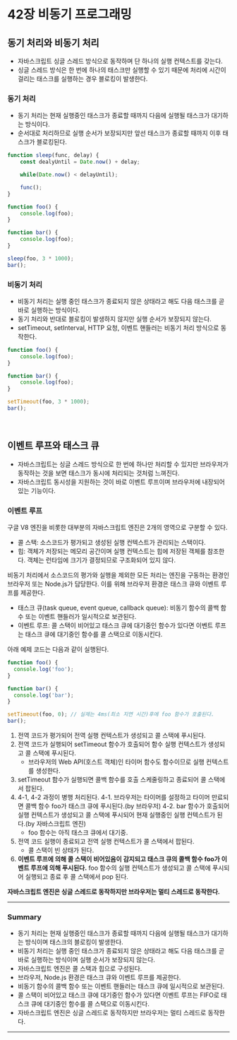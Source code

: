 # 42장 비동기 프로그래밍

## 동기 처리와 비동기 처리

- 자바스크립트 싱글 스레드 방식으로 동작하며 단 하나의 실행 컨텍스트를 갖는다.
- 싱글 스레드 방식은 한 번에 하나의 태스크만 실행할 수 있기 때문에 처리에 시간이 걸리는 태스크를 실행하는 경우 블로킹이 발생한다.

### 동기 처리

- 동기 처리는 현재 실행중인 태스크가 종료할 때까지 다음에 실행될 태스크가 대기하는 방식이다.
- 순서대로 처리하므로 실행 순서가 보장되지만 앞선 태스크가 종료할 때까지 이후 태스크가 블로킹된다.

```js
function sleep(func, delay) {
	const dealyUntil = Date.now() + delay;

	while(Date.now() < delayUntil);

	func();
}

function foo() {
	console.log(foo);
}

function bar() {
	console.log(foo);
}

sleep(foo, 3 * 1000);
bar();
```

### 비동기 처리

- 비동기 처리는 실행 중인 태스크가 종료되지 않은 상태라고 해도 다음 태스크를 곧바로 실행하는 방식이다.
- 동기 처리와 반대로 블로킹이 발생하지 않지만 실행 순서가 보장되지 않는다.
- setTimeout, setInterval, HTTP 요청, 이벤트 핸들러는 비동기 처리 방식으로 동작한다.

```js
function foo() {
	console.log(foo);
}

function bar() {
	console.log(foo);
}

setTimeout(foo, 3 * 1000);
bar();
```

<br>

## 이벤트 루프와 태스크 큐

- 자바스크립트는 싱글 스레드 방식으로 한 번에 하나만 처리할 수 있지만 브라우저가 동작하는 것을 보면 태스크가 동시에 처리되는 것처럼 느껴진다.
- 자바스크립트 동시성을 지원하는 것이 바로 이벤트 루프이며 브라우저에 내장되어 있는 기능이다.

### 이벤트 루프

구글 V8 엔진을 비롯한 대부분의 자바스크립트 엔진은 2개의 영역으로 구분할 수 있다.

- 콜 스택: 소스코드가 평가되고 생성된 실행 컨텍스트가 관리되는 스택이다.
- 힙: 객체가 저장되는 메모리 공간이며 실행 컨텍스트는 힙에 저장된 객체를 참조한다. 객체는 런타임에 크기가 결정되므로 구조화되어 있지 않다.

비동기 처리에서 소스코드의 평가와 실행을 제외한 모든 처리는 엔진을 구동하는 환경인 브라우저 또는 Node.js가 담당한다. 이를 위해 브라우저 환경은 태스크 큐와 이벤트 루프를 제공한다.

- 태스크 큐(task queue, event queue, callback queue): 비동기 함수의 콜백 함수 또는 이벤트 핸들러가 일시적으로 보관된다.
- 이벤트 루프: 콜 스택이 비어있고 태스크 큐에 대기중인 함수가 있다면 이벤트 루프는 태스크 큐에 대기중인 함수를 콜 스택으로 이동시킨다.

아래 예제 코드는 다음과 같이 실행된다.

```js
function foo() {
  console.log('foo');
}

function bar() {
  console.log('bar');
}

setTimeout(foo, 0); // 실제는 4ms(최소 지연 시간)후에 foo 함수가 호출된다.
bar();
```

1. 전역 코드가 평가되어 전역 실행 컨텍스트가 생성되고 콜 스택에 푸시된다.
2. 전역 코드가 실행되어 setTimeout 함수가 호출되어 함수 실행 컨텍스트가 생성되고 콜 스택에 푸시된다.
    - 브라우저의 Web API(호스트 객체)인 타이머 함수도 함수이므로 실행 컨텍스트를 생성한다.
3. setTimeout 함수가 실행되면 콜백 함수를 호출 스케줄링하고 종료되어 콜 스택에서 팝된다.
4. 4-1, 4-2 과정이 병행 처리된다.
   4-1. 브라우저는 타이머를 설정하고 타이머 만료되면 콜백 함수 foo가 태스크 큐에 푸시된다.(by 브라우저)
   4-2. bar 함수가 호출되어 실행 컨텍스트가 생성되고 콜 스택에 푸시되어 현재 실행중인 실행 컨텍스트가 된다.(by 자바스크립트 엔진)
    - foo 함수는 아직 태스크 큐에서 대기중.
5. 전역 코드 실행이 종료되고 전역 실행 컨텍스트가 콜 스택에서 팝된다.
    - 콜 스택이 빈 상태가 된다.
6. **이벤트 루프에 의해 콜 스택이 비어있음이 감지되고 태스크 큐의 콜백 함수 foo가 이벤트 루프에 의해 푸시된다.** foo 함수의 실행 컨텍스트가 생성되고 콜 스택에 푸시되어 실행되고 종료 후 콜 스택에서 pop 된다.

**자바스크립트 엔진은 싱글 스레드로 동작하지만 브라우저는 멀티 스레드로 동작한다.**

---

### Summary

- 동기 처리는 현재 실행중인 태스크가 종료할 때까지 다음에 실행될 태스크가 대기하는 방식이며 태스크의 블로킹이 발생한다.
- 비동기 처리는 실행 중인 태스크가 종료되지 않은 상태라고 해도 다음 태스크를 곧바로 실행하는 방식이며 실행 순서가 보장되지 않는다.
- 자바스크립트 엔진은 콜 스택과 힙으로 구성된다.
- 브라우저, Node.js 환경은 태스크 큐와 이벤트 루프를 제공한다.
- 비동기 함수의 콜백 함수 또는 이벤트 핸들러는 태스크 큐에 일시적으로 보관된다.
- 콜 스택이 비어있고 태스크 큐에 대기중인 함수가 있다면 이벤트 루프는 FIFO로 태스크 큐에 대기중인 함수를 콜 스택으로 이동시킨다.
- 자바스크립트 엔진은 싱글 스레드로 동작하지만 브라우저는 멀티 스레드로 동작한다.

---
